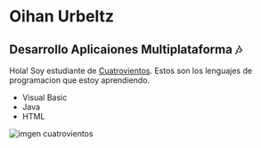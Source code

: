 # Oihan Urbeltz
## Desarrollo Aplicaiones Multiplataforma 🎶
Hola! Soy estudiante de [Cuatrovientos](https://cuatrovientos.org).
Estos son los lenguajes de programacion que estoy aprendiendo.
- Visual Basic
- Java
- HTML

![imgen cuatrovientos](https://cuatrovientos.org/wp-content/uploads/2025/01/LOGO-CENTRO-INTEGRADO-CUATROVIENTOS-300x115-2.png)
